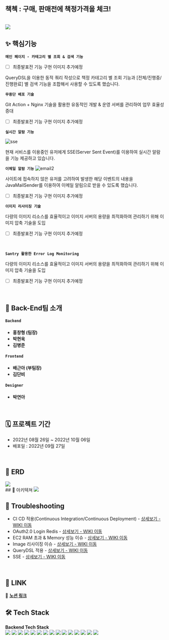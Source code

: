 ## 책첵 : 구매, 판매전에 책정가격을 체크!
 
<br />

<img src="https://user-images.githubusercontent.com/81909140/193509060-0abb56aa-6627-4846-8eeb-8727f5747ebb.png">


 <br />

## ✨ 핵심기능

**`메인 페이지 - 카테고리 별 조회 & 검색 기능`**


*[ ] 최종발표전 기능 구현 이미지 추가예정

QueryDSL을 이용한 동적 쿼리 작성으로 책정 카테고리 별 조회 기능과 [전체/진행중/진행완료] 별 검색 기능을 조합해서 사용할 수 있도록 했습니다.


**`무중단 배포 기술`**

Git Action + Nginx 기술을 활용한 유동적인 개발 & 운영 서버를 관리하여 업무 효율성 증대

*[ ] 최종발표전 기능 구현 이미지 추가예정


**`실시간 알람 기능`**

![sse](https://user-images.githubusercontent.com/81909140/192606571-bd9b013e-5ff9-4b9c-9671-f3531fd156a9.gif)



현재 서비스를 이용중인 유저에게 SSE(Server Sent Event)를 이용하여 실시간 알람을 기능 제공하고 있습니다.



**`이메일 알람 기능`**
![email2](https://user-images.githubusercontent.com/81909140/193575956-bfd2f776-ab26-415e-a7dd-226dc54dd5d9.gif)


사이트에 접속하지 않은 유저를 고려하여 발생한 해당 이벤트의 내용을 JavaMailSender를 이용하여 이메일 알림으로 받을 수 있도록 했습니다.

* [ ] 최종발표전 기능 구현 이미지 추가예정


**`이미지 리사이징 기술`**

다량의 이미지 리소스를 효율적이고 이미지 서버의 용량을 최적화하여 관리하기 위해 이미지 압축 기술을 도입

* [ ] 최종발표전 기능 구현 이미지 추가예정

 <br />

**`Santry 활용한 Error Log Monitoring`**

다량의 이미지 리소스를 효율적이고 이미지 서버의 용량을 최적화하여 관리하기 위해 이미지 압축 기술을 도입

* [ ] 최종발표전 기능 구현 이미지 추가예정

 <br />

## 👥 Back-End팀 소개


#### `Backend`
* **홍창형 (팀장)**
* **박현욱**
* **김병준** 
#### `Frontend`
* **배근아 (부팀장)**
* **김단비** 
#### `Designer`
* **박연아**

<br />


## 🗓 프로젝트 기간
* 2022년 08월 26일 ~ 2022년 10월 06일
* 배포일 : 2022년 09월 27일

<br />

## 🎈 ERD
<img src="https://user-images.githubusercontent.com/81909140/193574565-becb44fa-8d42-47b6-84e8-fced552024e9.png">  
<br />
## 📜 아키텍쳐
<img src="https://user-images.githubusercontent.com/107388110/190461358-951eac84-df6b-4c4b-9ecf-3936a8550fa6.jpg">   

<br />

## 📜 Troubleshooting
- CI CD 적용(Continuous Integration/Continuous Deployment) - [상세보기 - WIKI 이동](https://github.com/pnci1029/hanghae_8D_BE/wiki/CI-CD-%EC%A0%81%EC%9A%A9(Continuous-Integration-Continuous-Deployment))
- OAuth2.0 Login Redis - [상세보기 - WIKI 이동](https://github.com/pnci1029/hanghae_8D_BE/wiki/OAuth2.0-Login---Redis)
- EC2 RAM 초과 & Memory 성능 이슈 - [상세보기 - WIKI 이동](https://github.com/pnci1029/hanghae_8D_BE/wiki/EC2-RAM-%EC%B4%88%EA%B3%BC-&-Memory-%EC%84%B1%EB%8A%A5-%EC%9D%B4%EC%8A%88)
- Image 리사이징 이슈 - [상세보기 - WIKI 이동](https://github.com/pnci1029/hanghae_8D_BE/wiki/Image-%EB%A6%AC%EC%82%AC%EC%9D%B4%EC%A7%95-%EC%9D%B4%EC%8A%88)
- QueryDSL 적용 - [상세보기 - WIKI 이동](https://github.com/pnci1029/hanghae_8D_BE/wiki/QueryDSL-%EC%A0%81%EC%9A%A9)
- SSE - [상세보기 - WIKI 이동](https://github.com/pnci1029/hanghae_8D_BE/wiki/SSE)

<br />

## 🎈 LINK
📔  **[노션 링크]( https://frost-class-aac.notion.site/2-02def98b9fe04e8dbf00e39cba77693d)**


## 🛠 Tech Stack

[//]: # (![리액트]&#40;https://user-images.githubusercontent.com/97425158/161745107-cc062718-9c52-4446-8f14-9faba0b9dea7.svg&#41;)

[//]: # (![자바스크립트]&#40;https://user-images.githubusercontent.com/97425158/161745127-a3fa5ed0-ceb6-427a-94d1-834d762fd3b4.svg&#41;)

[//]: # (![에이치티엠엘]&#40;https://user-images.githubusercontent.com/97425158/161745161-566f015b-0ec2-4bba-82aa-f3bb7498bdd7.svg&#41;)

[//]: # (![씨에스에스]&#40;https://user-images.githubusercontent.com/97425158/161745198-92ff3896-7ce0-4946-a8b4-e6d23223eb3b.svg&#41;)

[//]: # (![리덕스]&#40;https://user-images.githubusercontent.com/97425158/161745222-ea0ba9bf-86e4-48cb-8a44-f8d8bfec2d02.svg&#41;)

[//]: # (![악시오스]&#40;https://user-images.githubusercontent.com/97425158/161745239-453b4075-7bd0-4c63-9c5a-5c1d76021b8d.svg&#41;)

[//]: # (![스타일드컴포넌트]&#40;https://user-images.githubusercontent.com/97425158/161745269-27a8a71d-788d-4bdf-97e8-f86c97b224a9.svg&#41;)

[//]: # (![클라우드프론트]&#40;https://user-images.githubusercontent.com/97425158/161745404-114d6c7d-c720-4370-b0dd-4aea4893bb1d.svg&#41;)

[//]: # (![아마존S3]&#40;https://user-images.githubusercontent.com/97425158/161744999-3ae8a4d1-48d8-41fc-af06-c601f6e1fc4d.svg&#41;)


**Backend Tech Stack**  
<img src="https://img.shields.io/badge/JAVA-007396?style=for-the-badge&logo=java&logoColor=white">
<img src="https://img.shields.io/badge/Spring-6DB33F?style=for-the-badge&logo=Spring&logoColor=white">
<img src="https://img.shields.io/badge/Springboot-6DB33F?style=for-the-badge&logo=Springboot&logoColor=white">
<img src="https://img.shields.io/badge/gradle-02303A?style=for-the-badge&logo=gradle&logoColor=white">
<img src="https://img.shields.io/badge/mysql-4479A1?style=for-the-badge&logo=mysql&logoColor=white">
<img src="https://img.shields.io/badge/aws-232F3E?style=for-the-badge&logo=AmazonAWS&logoColor=white">
<img src="https://img.shields.io/badge/Amazon S3-569A31?style=for-the-badge&logo=Amazon S3&logoColor=white">
<img src="https://img.shields.io/badge/GitHub Actions-2088FF?style=for-the-badge&logo=GitHub Actions&logoColor=white">
<img src="https://img.shields.io/badge/codedeploy-6DB33F?style=for-the-badge&logo=codedeploy&logoColor=white">
<img src="https://img.shields.io/badge/redis-DC382D?style=for-the-badge&logo=redis&logoColor=white">
<img src="https://img.shields.io/badge/JUnit5-25A162?style=for-the-badge&logo=JUnit5&logoColor=white">
<img src="https://img.shields.io/badge/NGINX-009639?style=for-the-badge&logo=NGINX&logoColor=white">
<img src="https://img.shields.io/badge/postman-FF6C37?style=for-the-badge&logo=postman&logoColor=white">
<img src="https://img.shields.io/badge/ubuntu-FCC624?style=for-the-badge&logo=linux&logoColor=black">
<img src="https://img.shields.io/badge/linux-FCC624?style=for-the-badge&logo=linux&logoColor=black">

[//]: # (<img src="https://img.shields.io/badge/Apache JMeter-D22128?style=for-the-badge&logo=Apache JMeter&logoColor=white">)
